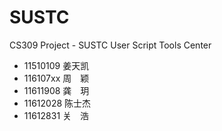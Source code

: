 # SUSTC
CS309 Project - SUSTC User Script Tools Center



* 11510109 姜天凯
* 116107xx 周　颖
* 11611908 龚　玥
* 11612028 陈士杰
* 11612831 关　浩